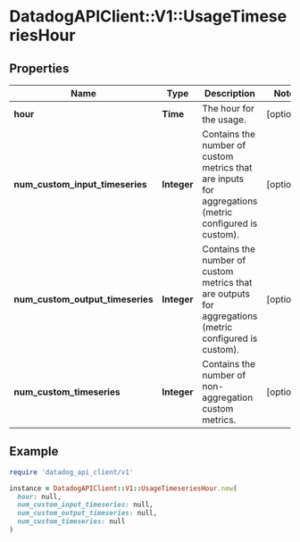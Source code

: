 # DatadogAPIClient::V1::UsageTimeseriesHour

## Properties

| Name | Type | Description | Notes |
| ---- | ---- | ----------- | ----- |
| **hour** | **Time** | The hour for the usage. | [optional] |
| **num_custom_input_timeseries** | **Integer** | Contains the number of custom metrics that are inputs for aggregations (metric configured is custom). | [optional] |
| **num_custom_output_timeseries** | **Integer** | Contains the number of custom metrics that are outputs for aggregations (metric configured is custom). | [optional] |
| **num_custom_timeseries** | **Integer** | Contains the number of non-aggregation custom metrics. | [optional] |

## Example

```ruby
require 'datadog_api_client/v1'

instance = DatadogAPIClient::V1::UsageTimeseriesHour.new(
  hour: null,
  num_custom_input_timeseries: null,
  num_custom_output_timeseries: null,
  num_custom_timeseries: null
)
```

